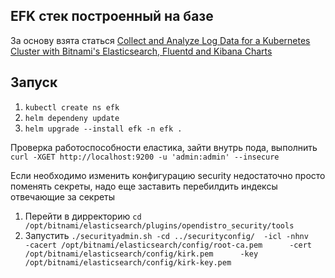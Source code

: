 ## EFK стек построенный на базе 
За основу взята статься 
[Collect and Analyze Log Data for a Kubernetes Cluster with Bitnami's Elasticsearch, Fluentd and Kibana Charts](https://docs.bitnami.com/tutorials/integrate-logging-kubernetes-kibana-elasticsearch-fluentd/)

## Запуск
1. ```kubectl create ns efk```
2. ```helm dependeny update```
3. ```helm upgrade --install efk -n efk .```

Проверка работоспособности еластика, зайти внутрь пода, выполнить 
```curl -XGET http://localhost:9200 -u 'admin:admin' --insecure``` 

Если необходимо изменить конфигурацию security недостаточно просто поменять секреты, 
надо еще заставить перебилдить индексы отвечающие за секреты 
1. Перейти в дирректорию 
```cd /opt/bitnami/elasticsearch/plugins/opendistro_security/tools```
2. Запустить
```./securityadmin.sh -cd ../securityconfig/  -icl -nhnv      -cacert /opt/bitnami/elasticsearch/config/root-ca.pem      -cert /opt/bitnami/elasticsearch/config/kirk.pem      -key /opt/bitnami/elasticsearch/config/kirk-key.pem```
 